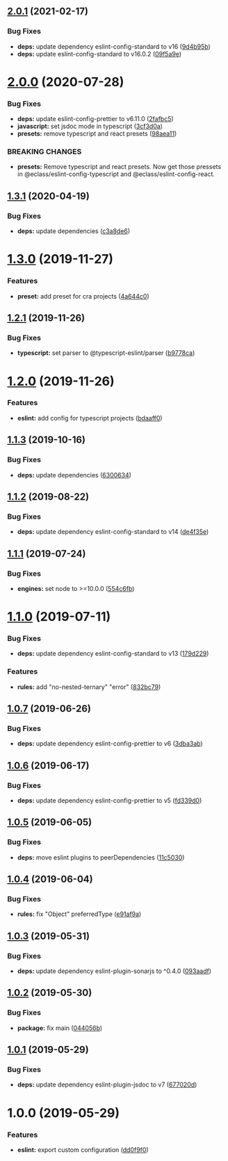## [2.0.1](https://github.com/eclass/eslint-config/compare/v2.0.0...v2.0.1) (2021-02-17)


### Bug Fixes

* **deps:** update dependency eslint-config-standard to v16 ([9d4b95b](https://github.com/eclass/eslint-config/commit/9d4b95b8e204f97da38275bf4c2803caa69a3f9f))
* **deps:** update eslint-config-standard to v16.0.2 ([09f5a9e](https://github.com/eclass/eslint-config/commit/09f5a9e5cb17b69d1b128689ae9505bd72bd6ad1))

# [2.0.0](https://github.com/eclass/eslint-config/compare/v1.3.1...v2.0.0) (2020-07-28)


### Bug Fixes

* **deps:** update eslint-config-prettier to v6.11.0 ([2fafbc5](https://github.com/eclass/eslint-config/commit/2fafbc549e62b8334d00dd9cfc1292a3ec3773d0))
* **javascript:** set jsdoc mode in typescript ([3cf3d0a](https://github.com/eclass/eslint-config/commit/3cf3d0a294e6459e9925e064c2429b847c31a636))
* **presets:** remove typescript and react presets ([98aea11](https://github.com/eclass/eslint-config/commit/98aea11cfe5c204b27be7df31ae121b96e3c661e))


### BREAKING CHANGES

* **presets:** Remove typescript and react presets.
Now get those pressets in @eclass/eslint-config-typescript and
@eclass/eslint-config-react.

## [1.3.1](https://github.com/eclass/eslint-config/compare/v1.3.0...v1.3.1) (2020-04-19)


### Bug Fixes

* **deps:** update dependencies ([c3a8de6](https://github.com/eclass/eslint-config/commit/c3a8de6a298237fd2b69aa36a17f2be0de2bd64f))

# [1.3.0](https://github.com/eclass/eslint-config/compare/v1.2.1...v1.3.0) (2019-11-27)


### Features

* **preset:** add preset for cra projects ([4a644c0](https://github.com/eclass/eslint-config/commit/4a644c0aac45ed2e3eb33dcbab7b0b12964ea55e))

## [1.2.1](https://github.com/eclass/eslint-config/compare/v1.2.0...v1.2.1) (2019-11-26)


### Bug Fixes

* **typescript:** set parser to @typescript-eslint/parser ([b9778ca](https://github.com/eclass/eslint-config/commit/b9778caece8675839835f9c191739322b1a646d7))

# [1.2.0](https://github.com/eclass/eslint-config/compare/v1.1.3...v1.2.0) (2019-11-26)


### Features

* **eslint:** add config for typescript projects ([bdaaff0](https://github.com/eclass/eslint-config/commit/bdaaff0e0f11b7f60097cf326067d3dccb89b487))

## [1.1.3](https://github.com/eclass/eslint-config/compare/v1.1.2...v1.1.3) (2019-10-16)


### Bug Fixes

* **deps:** update dependencies ([6300634](https://github.com/eclass/eslint-config/commit/6300634e6af2ecedf5a4b807f82e9077ffa82ab8))

## [1.1.2](https://github.com/eclass/eslint-config/compare/v1.1.1...v1.1.2) (2019-08-22)


### Bug Fixes

* **deps:** update dependency eslint-config-standard to v14 ([de4f35e](https://github.com/eclass/eslint-config/commit/de4f35e))

## [1.1.1](https://github.com/eclass/eslint-config/compare/v1.1.0...v1.1.1) (2019-07-24)


### Bug Fixes

* **engines:** set node to >=10.0.0 ([554c6fb](https://github.com/eclass/eslint-config/commit/554c6fb))

# [1.1.0](https://github.com/eclass/eslint-config/compare/v1.0.7...v1.1.0) (2019-07-11)


### Bug Fixes

* **deps:** update dependency eslint-config-standard to v13 ([179d229](https://github.com/eclass/eslint-config/commit/179d229))


### Features

* **rules:** add "no-nested-ternary" "error" ([832bc79](https://github.com/eclass/eslint-config/commit/832bc79))

## [1.0.7](https://github.com/eclass/eslint-config/compare/v1.0.6...v1.0.7) (2019-06-26)


### Bug Fixes

* **deps:** update dependency eslint-config-prettier to v6 ([3dba3ab](https://github.com/eclass/eslint-config/commit/3dba3ab))

## [1.0.6](https://github.com/eclass/eslint-config/compare/v1.0.5...v1.0.6) (2019-06-17)


### Bug Fixes

* **deps:** update dependency eslint-config-prettier to v5 ([fd339d0](https://github.com/eclass/eslint-config/commit/fd339d0))

## [1.0.5](https://github.com/eclass/eslint-config/compare/v1.0.4...v1.0.5) (2019-06-05)


### Bug Fixes

* **deps:** move eslint plugins to peerDependencies ([11c5030](https://github.com/eclass/eslint-config/commit/11c5030))

## [1.0.4](https://github.com/eclass/eslint-config/compare/v1.0.3...v1.0.4) (2019-06-04)


### Bug Fixes

* **rules:** fix "Object" preferredType ([e91af9a](https://github.com/eclass/eslint-config/commit/e91af9a))

## [1.0.3](https://github.com/eclass/eslint-config/compare/v1.0.2...v1.0.3) (2019-05-31)


### Bug Fixes

* **deps:** update dependency eslint-plugin-sonarjs to ^0.4.0 ([093aadf](https://github.com/eclass/eslint-config/commit/093aadf))

## [1.0.2](https://github.com/eclass/eslint-config/compare/v1.0.1...v1.0.2) (2019-05-30)


### Bug Fixes

* **package:** fix main ([044056b](https://github.com/eclass/eslint-config/commit/044056b))

## [1.0.1](https://github.com/eclass/eslint-config/compare/v1.0.0...v1.0.1) (2019-05-29)


### Bug Fixes

* **deps:** update dependency eslint-plugin-jsdoc to v7 ([677020d](https://github.com/eclass/eslint-config/commit/677020d))

# 1.0.0 (2019-05-29)


### Features

* **eslint:** export custom configuration ([dd0f9f0](https://github.com/eclass/eslint-config/commit/dd0f9f0))
